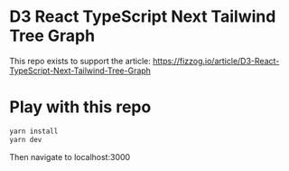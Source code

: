 # D3 React TypeScript Next Tailwind Tree Graph
This repo exists to support the article: https://fizzog.io/article/D3-React-TypeScript-Next-Tailwind-Tree-Graph

# Play with this repo
```bash
yarn install
yarn dev
```

Then navigate to localhost:3000